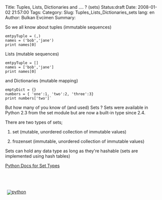 Title: Tuples, Lists, Dictionaries and .... ? (sets)
Status:draft
Date: 2008-01-02 21:57:00
Tags: 
Category: 
Slug: Tuples_Lists_Dictionaries_sets
lang: en
Author: Bulkan Evcimen
Summary: 

So we all know about tuples (immutable sequences)
 
    emtpyTuple = (,) 
    names = ('bob','jane') 
    print names[0] 


Lists (mutable sequences)

    emtpyTuple = []
    names = ['bob','jane']
    print names[0]


and Dictionaries (mutable mapping)

    emptyDict = {} 
    numbers = { 'one':1, 'two':2, 'three':3}
    print numbers['two']`



But how many of you know of (and used) Sets ?
Sets were available in Python 2.3 from the set module but are now a built-in type since 2.4.

There are two types of sets;


   1. set (mutable, unordered collection of immutable values)

   2. frozenset (immutable, unordered collection of immutable values)

Sets can hold any data type as long as they're hashable (sets are implemented using hash tables)


<a href="http://docs.python.org/lib/types-set.html">Python Docs for Set Types</a><br /><br /><br /><br><br /><a href="http://technorati.com/tag/python" rel="tag"><img style="border:0;vertical-align:middle;margin-left:.4em" src="http://static.technorati.com/static/img/pub/icon-utag-16x13.png?tag=python" alt=" " />python</a>